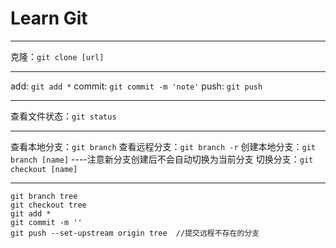 # Learn Git

------------------------
克隆：`git clone [url]`

----------------
add: `git add *`
commit: `git commit -m 'note'`
push: `git push`

----------------
查看文件状态：`git status`

-------
查看本地分支：`git branch`
查看远程分支：`git branch -r`
创建本地分支：`git branch [name]` ----注意新分支创建后不会自动切换为当前分支
切换分支：`git checkout [name]`


------------
```
git branch tree
git checkout tree
git add *
git commit -m ''
git push --set-upstream origin tree  //提交远程不存在的分支
```